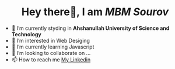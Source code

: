 <h1 align = "center"> Hey there👋, I am <i><b>MBM Sourov </b></i></h1>

- 🌱 I’m currently styding in **Ahshanullah University of Science and Technology**
- 👀 I’m interested in Web Desiging
- 🌱 I’m currently learning Javascript
- 💞️ I’m looking to collaborate on ...
- 📫 How to reach me [My Linkedin](https://www.linkedin.com/in/mbm-sourov-042698170/)

<!---
mbmSouRov/mbmSouRov is a ✨ special ✨ repository because its `README.md` (this file) appears on your GitHub profile.
You can click the Preview link to take a look at your changes.
--->
